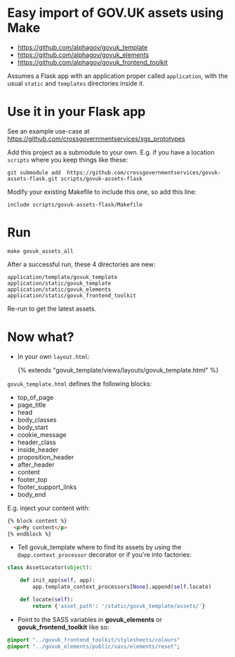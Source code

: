 # Easy import of GOV.UK assets using Make

- https://github.com/alphagov/govuk_template
- https://github.com/alphagov/govuk_elements
- https://github.com/alphagov/govuk_frontend_toolkit

Assumes a Flask app with an application proper called ```application```, with the usual ```static``` and ```templates``` directories inside it.

# Use it in your Flask app

See an example use-case at https://github.com/crossgovernmentservices/xgs_prototypes

Add this project as a submodule to your own. E.g. if you have a location ```scripts``` where you keep things like these:

    git submodule add  https://github.com/crossgovernmentservices/govuk-assets-flask.git scripts/govuk-assets-flask

Modify your existing Makefile to include this one, so add this line:

    include scripts/govuk-assets-flask/Makefile

# Run

    make govuk_assets_all


After a successful run, these 4 directories are new:

    application/template/govuk_template
    application/static/govuk_template
    application/static/govuk_elements
    application/static/govuk_frontend_toolkit

Re-run to get the latest assets.

# Now what?

* In your own ```layout.html```:

    {% extends "govuk_template/views/layouts/govuk_template.html" %}

```govuk_template.html``` defines the following blocks:

- top_of_page
- page_title
- head
- body_classes
- body_start
- cookie_message
- header_class
- inside_header
- proposition_header
- after_header
- content
- footer_top
- footer_support_links
- body_end

E.g. inject your content with:

```html
{% block content %}
  <p>My content</p>
{% endblock %}
```

* Tell govuk_template where to find its assets by using the ```@app.context_processor``` decorator or if you're into factories:

```python
class AssetLocator(object):

    def init_app(self, app):
        app.template_context_processors[None].append(self.locate)

    def locate(self):
        return {'asset_path': '/static/govuk_template/assets/'}
```

* Point to the SASS variables in **govuk_elements** or **govuk_frontend_toolkit** like so:

```sass
@import "../govuk_frontend_toolkit/stylesheets/colours"
@import "../govuk_elements/public/sass/elements/reset";
```
